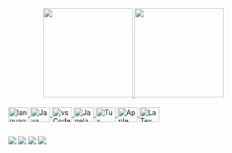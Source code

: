 
<div align="center">
  <a href="https://github.com/matheuznsilva">
  <img height="180em" src="https://github-readme-stats.vercel.app/api?username=matheuznsilva&show_icons=true&theme=tokyonight&include_all_commits=true&count_private=true"/>
  <img height="180em" src="https://github-readme-stats.vercel.app/api/top-langs/?username=matheuznsilva&layout=compact&langs_count=7&theme=tokyonight"/>  
</div>

<div style="display: inline_block"><br>
  
  <img align="center" alt="languageC" height="30" width="40" src="https://cdn.jsdelivr.net/gh/devicons/devicon/icons/c/c-plain.svg"/>
  <img align="center" alt="Java" height="30" width="40" src="https://cdn.jsdelivr.net/gh/devicons/devicon/icons/java/java-plain.svg"/>
  <!--<img align="center" alt="Dart" height="30" width="40" src="https://cdn.jsdelivr.net/gh/devicons/devicon/icons/dart/dart-original.svg"/>
  <img align="center" alt="Flutter" height="30" width="40" src="https://cdn.jsdelivr.net/gh/devicons/devicon/icons/flutter/flutter-original.svg"/>-->
  <img align="center" alt="vsCode" height="30" width="40" src="https://cdn.jsdelivr.net/gh/devicons/devicon/icons/vscode/vscode-original.svg"/>
  <img align="center" alt="Janela" height="30" width="40" src="https://cdn.jsdelivr.net/gh/devicons/devicon/icons/windows8/windows8-original.svg"/>       
  <img align="center" alt="Tux" height="30" width="40" src="https://cdn.jsdelivr.net/gh/devicons/devicon/icons/linux/linux-plain.svg"/>       
  <img align="center" alt="Apple" height="30" width="40" src="https://cdn.jsdelivr.net/gh/devicons/devicon/icons/apple/apple-original.svg"/>       
  <img align="center" alt="LaTex" height="30" width="40" src="https://cdn.jsdelivr.net/gh/devicons/devicon/icons/latex/latex-original.svg"/>
</div>
  
  ##
 
<div>
  <a href="https://www.linkedin.com/in/matheuznsilva/" target="_blank"><img src="https://img.shields.io/badge/-LinkedIn-%230077B5?style=for-the-badge&logo=linkedin&logoColor=white" target="_blank"></a>
  <a href="https://instagram.com/matheuznsilva" target="_blank"><img src="https://img.shields.io/badge/-Instagram-%23E4405F?style=for-the-badge&logo=instagram&logoColor=white" target="_blank"></a>
  <a href="https://telegram.me/matheuznsilva" target="_blank"><img src="https://img.shields.io/badge/Telegram-2CA5E0?style=for-the-badge&logo=telegram&logoColor=white" target="_blank"></a>
  <a href="https://discord.com/users/matheuznsilva#3534" target="_blank"><img src="https://img.shields.io/badge/Discord-7289DA?style=for-the-badge&logo=discord&logoColor=white" target="_blank"></a>
</div>
